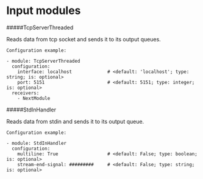 Input modules
==========

#####TcpServerThreaded

Reads data from tcp socket and sends it to its output queues.

    Configuration example:

    - module: TcpServerThreaded
      configuration:
        interface: localhost             # <default: 'localhost'; type: string; is: optional>
        port: 5151                       # <default: 5151; type: integer; is: optional>
      receivers:
        - NextModule

#####StdInHandler

Reads data from stdin and sends it to its output queue.

    Configuration example:

    - module: StdInHandler
      configuration:
        multiline: True                  # <default: False; type: boolean; is: optional>
        stream-end-signal: #########     # <default: False; type: string; is: optional>